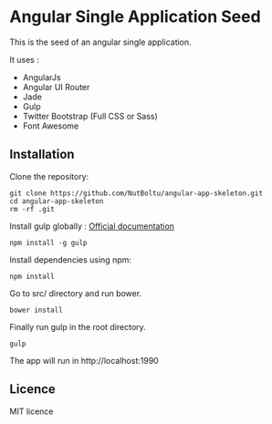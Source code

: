 # Angular Single Application Seed

This is the seed of an angular single application.

It uses :

* AngularJs
* Angular UI Router
* Jade
* Gulp
* Twitter Bootstrap (Full CSS or Sass)
* Font Awesome

## Installation

Clone the repository:

```
git clone https://github.com/NutBoltu/angular-app-skeleton.git
cd angular-app-skeleton
rm -rf .git
```

Install gulp globally : [Official documentation](https://github.com/gulpjs/gulp/blob/master/docs/getting-started.md)

```
npm install -g gulp
```

Install dependencies using npm:

```
npm install
```
Go to src/ directory and run bower.
```
bower install
```
Finally run gulp in the root directory.
```
gulp
```
The app will run in http://localhost:1990

## Licence
MIT licence

